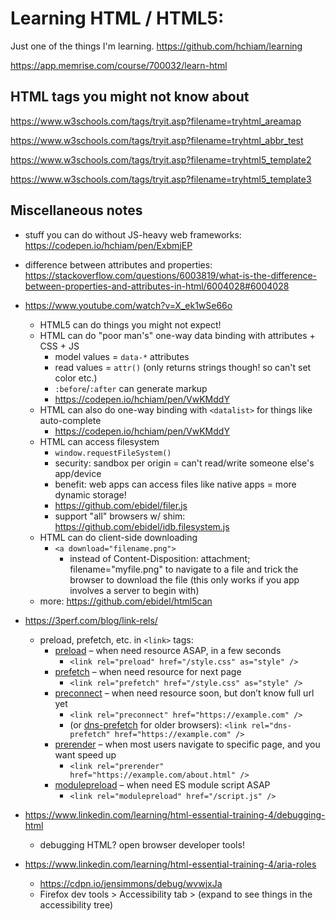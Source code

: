 # Learning HTML / HTML5:

Just one of the things I'm learning. <https://github.com/hchiam/learning>

<https://app.memrise.com/course/700032/learn-html>

## HTML tags you might not know about

<https://www.w3schools.com/tags/tryit.asp?filename=tryhtml_areamap>

<https://www.w3schools.com/tags/tryit.asp?filename=tryhtml_abbr_test>

<https://www.w3schools.com/tags/tryit.asp?filename=tryhtml5_template2>

<https://www.w3schools.com/tags/tryit.asp?filename=tryhtml5_template3>

## Miscellaneous notes

- stuff you can do without JS-heavy web frameworks: https://codepen.io/hchiam/pen/ExbmjEP

- difference between attributes and properties: https://stackoverflow.com/questions/6003819/what-is-the-difference-between-properties-and-attributes-in-html/6004028#6004028

- <https://www.youtube.com/watch?v=X_ek1wSe66o>
  - HTML5 can do things you might not expect!
  - HTML can do "poor man's" one-way data binding with attributes + CSS + JS
    - model values = `data-*` attributes
    - read values = `attr()` (only returns strings though! so can't set color etc.)
    - `:before`/`:after` can generate markup
    - <https://codepen.io/hchiam/pen/VwKMddY>
  - HTML can also do one-way binding with `<datalist>` for things like auto-complete
    - <https://codepen.io/hchiam/pen/VwKMddY>
  - HTML can access filesystem
    - `window.requestFileSystem()`
    - security: sandbox per origin = can't read/write someone else's app/device
    - benefit: web apps can access files like native apps = more dynamic storage!
    - <https://github.com/ebidel/filer.js>
    - support "all" browsers w/ shim: <https://github.com/ebidel/idb.filesystem.js>
  - HTML can do client-side downloading
    - `<a download="filename.png">`
      - instead of Content-Disposition: attachment; filename="myfile.png" to navigate to a file and trick the browser to download the file (this only works if you app involves a server to begin with)
  - more: <https://github.com/ebidel/html5can>
- <https://3perf.com/blog/link-rels/>
  - preload, prefetch, etc. in `<link>` tags:
    - [preload](https://3perf.com/blog/link-rels/#preload) – when need resource ASAP, in a few seconds
      - `<link rel="preload" href="/style.css" as="style" />`
    - [prefetch](https://3perf.com/blog/link-rels/#prefetch) – when need resource for next page
      - `<link rel="prefetch" href="/style.css" as="style" />`
    - [preconnect](https://3perf.com/blog/link-rels/#preconnect) – when need resource soon, but don’t know full url yet
      - `<link rel="preconnect" href="https://example.com" />`
      - (or [dns-prefetch](https://3perf.com/blog/link-rels/#dns-prefetch) for older browsers): `<link rel="dns-prefetch" href="https://example.com" />`
    - [prerender](https://3perf.com/blog/link-rels/#prerender) – when most users navigate to specific page, and you want speed up
      - `<link rel="prerender" href="https://example.com/about.html" />`
    - [modulepreload](https://3perf.com/blog/link-rels/#modulepreload) – when need ES module script ASAP
      - `<link rel="modulepreload" href="/script.js" />`
- <https://www.linkedin.com/learning/html-essential-training-4/debugging-html>
  - debugging HTML? open browser developer tools!
- <https://www.linkedin.com/learning/html-essential-training-4/aria-roles>
  - <https://cdpn.io/jensimmons/debug/wvwjxJa>
  - Firefox dev tools > Accessibility tab > (expand to see things in the accessibility tree)
